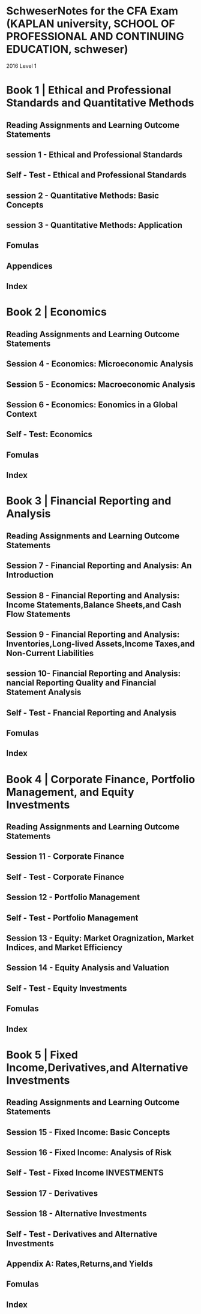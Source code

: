 # SchweserNotes for the CFA Exam (KAPLAN university, SCHOOL OF PROFESSIONAL AND CONTINUING EDUCATION, schweser)
2016 Level 1  
# Book 1 |  Ethical and Professional Standards and Quantitative Methods
## Reading Assignments and Learning Outcome Statements
## session 1 - Ethical and Professional Standards
## Self - Test - Ethical and Professional Standards
## session 2 - Quantitative Methods: Basic Concepts
## session 3 - Quantitative Methods: Application
## Fomulas
## Appendices
## Index
# Book 2 | Economics
## Reading Assignments and Learning Outcome Statements
## Session 4 - Economics: Microeconomic Analysis
## Session 5 - Economics: Macroeconomic Analysis
## Session 6 - Economics: Eonomics in a Global Context
## Self - Test: Economics
## Fomulas
## Index
# Book 3 | Financial Reporting and Analysis
## Reading Assignments and Learning Outcome Statements
## Session 7 - Financial Reporting and Analysis: An Introduction
## Session 8 - Financial Reporting and Analysis: Income Statements,Balance Sheets,and Cash Flow Statements
## Session 9 - Financial Reporting and Analysis: Inventories,Long-lived Assets,Income Taxes,and Non-Current Liabilities
## session 10- Financial Reporting and Analysis: nancial Reporting Quality and Financial Statement Analysis
## Self - Test - Fnancial Reporting and Analysis
## Fomulas
## Index
# Book 4 | Corporate Finance, Portfolio Management, and Equity Investments
## Reading Assignments and Learning Outcome Statements
## Session 11 - Corporate Finance
## Self - Test - Corporate Finance
## Session 12 - Portfolio Management
## Self - Test - Portfolio Management
## Session 13 - Equity: Market Oragnization, Market Indices, and Market Efficiency
## Session 14 - Equity Analysis and Valuation
## Self - Test - Equity Investments
## Fomulas
## Index
# Book 5 | Fixed Income,Derivatives,and Alternative Investments
## Reading Assignments and Learning Outcome Statements
## Session 15 - Fixed Income: Basic Concepts
## Session 16 - Fixed Income: Analysis of Risk
## Self - Test - Fixed Income INVESTMENTS
## Session 17 - Derivatives
## Session 18 - Alternative Investments
## Self - Test - Derivatives and Alternative Investments
## Appendix A: Rates,Returns,and Yields
## Fomulas
## Index

